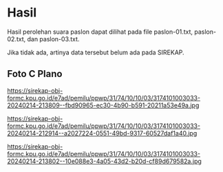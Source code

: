 # Hasil

Hasil perolehan suara paslon dapat dilihat pada file paslon-01.txt, paslon-02.txt, dan paslon-03.txt.

Jika tidak ada, artinya data tersebut belum ada pada SIREKAP.

## Foto C Plano

https://sirekap-obj-formc.kpu.go.id/e7ad/pemilu/ppwp/31/74/10/10/03/3174101003033-20240214-213809--fbd90965-ec30-4b90-b591-20211a53e49a.jpg

https://sirekap-obj-formc.kpu.go.id/e7ad/pemilu/ppwp/31/74/10/10/03/3174101003033-20240214-212914--a2027224-0551-49bd-9317-60527daf1a40.jpg

https://sirekap-obj-formc.kpu.go.id/e7ad/pemilu/ppwp/31/74/10/10/03/3174101003033-20240214-213802--10e088e3-4a05-43d2-b20d-cf89d679582a.jpg
